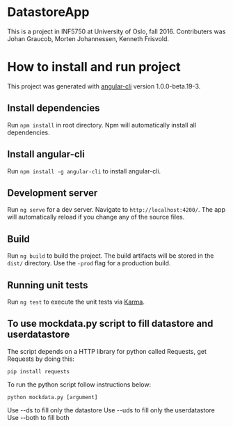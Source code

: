 # DatastoreApp

This is a project in INF5750 at University of Oslo, fall 2016.  Contributers was Johan Graucob, Morten Johannessen, Kenneth Frisvold. 

# How to install and run project

This project was generated with [angular-cli](https://github.com/angular/angular-cli) version 1.0.0-beta.19-3.

## Install dependencies

Run `npm install` in root directory. Npm will automatically install all dependencies.

## Install angular-cli
Run `npm install -g angular-cli` to install angular-cli.

## Development server
Run `ng serve` for a dev server. Navigate to `http://localhost:4200/`. The app will automatically reload if you change any of the source files.

## Build

Run `ng build` to build the project. The build artifacts will be stored in the `dist/` directory. Use the `-prod` flag for a production build.

## Running unit tests

Run `ng test` to execute the unit tests via [Karma](https://karma-runner.github.io).

## To use mockdata.py script to fill datastore and userdatastore
The script depends on a HTTP library for python called Requests,
get Requests by doing this:
```
pip install requests
```

To run the python script follow instructions below:
```
python mockdata.py [argument]
```
Use --ds to fill only the datastore
Use --uds to fill only the userdatastore
Use --both to fill both
